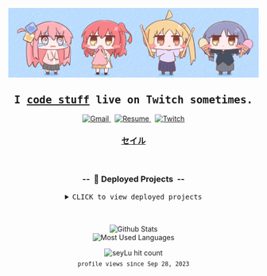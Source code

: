 ![Bocchi Banner](/static/images/smug_chibi_nijika.jpg)

<div align="center">
    <samp><h2>I <ins>code stuff</ins> live on Twitch sometimes.</h2></samp>
    <p>
        <a href="mailto:seyluofficial@gmail.com">
            <img alt="Gmail" src="https://img.shields.io/badge/Gmail-EA4335.svg?style=for-the-badge&logo=Gmail&logoColor=white" >
        </a>
        &nbsp;
        <a href="https://seylu.github.io/resume/mj_sabit_resume.pdf">
            <img alt="Resume" src="https://img.shields.io/badge/Resume-00A98F.svg?style=for-the-badge&logo=aboutdotme&logoColor=white">
        </a>
        &nbsp;
        <a href="https://twitch.com/seylu_dev">
            <img alt="Twitch" src="https://img.shields.io/badge/Twitch-9146FF.svg?style=for-the-badge&logo=Twitch&logoColor=white">
        </a>
    </p>
    <h3>
        <a href="https://seylu.pages.dev">
            セイル
        </a>
    </h3>
</div>

<br>

<a id="projects"></a>
<h3 align="center">--&nbsp;&nbsp;🚀 Deployed Projects&nbsp;&nbsp;--</h3>
<details>
<summary align="center">
    <kbd><kbd>CLICK</kbd> to view deployed projects</kbd>
    <br>
    <br>
</summary>

<h2><samp>🔶  Mail</samp>&nbsp;&nbsp;&nbsp;
    <a href="https://seylu.pythonanywhere.com/login/admin">
        <kbd><kbd>⚪ VIEW DEPLOYMENT</kbd> on PythonAnywhere</kbd>
    </a>
</h2>
<blockquote>A full-stack mail application, inspired by Gmail, built using Django. It offers users a unified platform to manage multiple email accounts with a user-friendly interface.</blockquote>

<p align="center">
    <a href="https://www.djangoproject.com/">
        <code><img height="25" src="https://skillicons.dev/icons?i=django&perline=1&theme=light" title="Django"></code>
    </a>&nbsp;
    <a href="https://www.python.org/">
        <code><img height="25" src="https://skillicons.dev/icons?i=py&perline=1&theme=light" title="Python"></code>
    </a>&nbsp;
    <a href="https://www.sqlite.org/">
        <code><img height="25" src="https://skillicons.dev/icons?i=sqlite&perline=1&theme=light" title="SQLite"></code>
    </a>&nbsp;
    <a href="https://www.javascript.com/">
        <code><img height="25" src="https://skillicons.dev/icons?i=js&perline=1&theme=light" title="JavaScript"></code>
    </a>&nbsp;
    <a href="https://getbootstrap.com/">
        <code><img height="25" src="https://skillicons.dev/icons?i=bootstrap&perline=1&theme=light" title="Bootstrap"></code>
    </a>&nbsp;
    <a href="https://www.w3.org/TR/CSS/">
        <code><img height="25" src="https://skillicons.dev/icons?i=css&perline=1&theme=light" title="CSS"></code>
    </a>&nbsp;
    <a href="https://html.spec.whatwg.org/multipage/">
        <code><img height="25" src="https://skillicons.dev/icons?i=html&perline=1&theme=light" title="HTML"></code>
    </a>
</p>

<br>

<h2><samp>🔷 Clone Templates</samp>&nbsp;&nbsp;&nbsp;
    <a href="https://clone-templates.onrender.com/">
        <kbd><kbd>⚪ VIEW DEPLOYMENT</kbd> on Render</kbd>
    </a>
</h2>
<blockquote>A full-stack Express application that serves as a repository for a collection of templates designed for creating full-stack clones of popular web applications. It simplifies the development process by providing pre-designed templates for various functionalities, accelerating the creation of web application prototypes</blockquote>

<p align="center">
    <a href="https://expressjs.com/">
        <code><img height="25" src="https://skillicons.dev/icons?i=express&perline=1&theme=light" title="Express"></code>
    </a>&nbsp;
    <a href="https://nodejs.org/en/">
        <code><img height="25" src="https://skillicons.dev/icons?i=nodejs&perline=1&theme=light" title="Node"></code>
    </a>&nbsp;
    <a href="https://www.javascript.com/">
        <code><img height="25" src="https://skillicons.dev/icons?i=js&perline=1&theme=light" title="JavaScript"></code>
    </a>&nbsp;
    <a href="https://material.io/">
        <code><img height="25" src="https://skillicons.dev/icons?i=materialui&perline=1&theme=light" title="Material"></code>
    </a>&nbsp;
    <a href="https://www.w3.org/TR/CSS/">
        <code><img height="25" src="https://skillicons.dev/icons?i=css&perline=1&theme=light" title="CSS"></code>
    </a>&nbsp;
    <a href="https://html.spec.whatwg.org/multipage/">
        <code><img height="25" src="https://skillicons.dev/icons?i=html&perline=1&theme=light" title="HTML"></code>
    </a>
</p>

<br>

<h2><samp>🔶  Wikipedia Clone</samp>&nbsp;&nbsp;&nbsp;
    <a href="https://youtu.be/KSov2QSPx4s">
        <kbd><kbd>🔴 WATCH DEMO</kbd> on Youtube</kbd>
    </a>
</h2>
<blockquote>A full-stack wiki application built with Django, offers a Wikipedia-like platform where users can collaboratively create, edit, and organize knowledge articles on a wide range of topics, fostering information sharing and community-driven content development.</blockquote>

<p align="center">
    <a href="https://www.djangoproject.com/">
        <code><img height="25" src="https://skillicons.dev/icons?i=django&perline=1&theme=light" title="Django"></code>
    </a>&nbsp;
    <a href="https://www.python.org/">
        <code><img height="25" src="https://skillicons.dev/icons?i=py&perline=1&theme=light" title="Python"></code>
    </a>&nbsp;
    <a href="https://www.sqlite.org/">
        <code><img height="25" src="https://skillicons.dev/icons?i=sqlite&perline=1&theme=light" title="SQLite"></code>
    </a>&nbsp;
    <a href="https://www.javascript.com/">
        <code><img height="25" src="https://skillicons.dev/icons?i=js&perline=1&theme=light" title="JavaScript"></code>
    </a>&nbsp;
    <a href="https://www.w3.org/TR/CSS/">
        <code><img height="25" src="https://skillicons.dev/icons?i=css&perline=1&theme=light" title="CSS"></code>
    </a>&nbsp;
    <a href="https://html.spec.whatwg.org/multipage/">
        <code><img height="25" src="https://skillicons.dev/icons?i=html&perline=1&theme=light" title="HTML"></code>
    </a>
</p>

<br>

<h2><samp>🔷 Google Clone</samp>&nbsp;&nbsp;&nbsp;
    <a href="https://youtu.be/FYXgJcMr4YQ">
        <kbd><kbd>🔴 WATCH DEMO</kbd> on Youtube</kbd>
    </a>
</h2>
<blockquote>Recreating the front-end magic of Google Search, this static web application in JavaScript delivers a familiar and efficient user experience for searching the web, mirroring the interface of the world's most popular search engine.</blockquote>

<p align="center">
    <a href="https://www.javascript.com/">
        <code><img height="25" src="https://skillicons.dev/icons?i=js&perline=1&theme=light" title="JavaScript"></code>
    </a>&nbsp;
    <a href="https://www.w3.org/TR/CSS/">
        <code><img height="25" src="https://skillicons.dev/icons?i=css&perline=1&theme=light" title="CSS"></code>
    </a>&nbsp;
    <a href="https://html.spec.whatwg.org/multipage/">
        <code><img height="25" src="https://skillicons.dev/icons?i=html&perline=1&theme=light" title="HTML"></code>
    </a>
</p>

<br>

<h2><samp>🔶  Doggo Dash</samp>&nbsp;&nbsp;&nbsp;
    <a href="https://seylu.github.io/doggo-dash/">
        <kbd><kbd>⚪ VIEW DEPLOYMENT</kbd> on Github Pages</kbd>
    </a>&nbsp;
    <a href="https://youtu.be/kXCYEwcMD8I">
        <kbd><kbd>🔴 WATCH DEMO</kbd> on Youtube</kbd>
    </a>
</h2>
<blockquote>Embark on an exciting 2D adventure in this Scratch-based game where you control a tenacious dog, skillfully navigating through a world filled with mischievous monsters. Packaged using TurboWarp, this game promises a thrilling and interactive experience.</blockquote>

<p align="center">
    <a href="https://www.javascript.com/">
        <code><img height="25" src="https://skillicons.dev/icons?i=js&perline=1&theme=light" title="JavaScript"></code>
    </a>&nbsp;
    <a href="https://www.w3.org/TR/CSS/">
        <code><img height="25" src="https://skillicons.dev/icons?i=css&perline=1&theme=light" title="CSS"></code>
    </a>&nbsp;
    <a href="https://html.spec.whatwg.org/multipage/">
        <code><img height="25" src="https://skillicons.dev/icons?i=html&perline=1&theme=light" title="HTML"></code>
    </a>
</p>

<br>

<h2><samp>🔷 Fiftyville</samp>&nbsp;&nbsp;&nbsp;
    <a href="https://youtu.be/l2aBCjvdwhM">
        <kbd><kbd>🔴 WATCH DEMO</kbd> on Youtube</kbd>
    </a>
</h2>
<blockquote>Bringing the world of crime mystery and SQL learning together, 'Fiftyville' is a captivating full-stack web application game developed in Flask. Dive into a thrilling adventure where you solve crimes while mastering SQL concepts, making learning both engaging and fun.</blockquote>

<p align="center">
    <a href="https://flask.palletsprojects.com/">
        <code><img height="25" src="https://skillicons.dev/icons?i=flask&perline=1&theme=light" title="Flask"></code>
    </a>&nbsp;
    <a href="https://www.python.org/">
        <code><img height="25" src="https://skillicons.dev/icons?i=py&perline=1&theme=light" title="Python"></code>
    </a>&nbsp;
    <a href="https://www.postgresql.org/">
        <code><img height="25" src="https://skillicons.dev/icons?i=postgres&perline=1&theme=light" title="Postgres"></code>
    </a>&nbsp;
    <a href="https://www.sqlite.org/">
        <code><img height="25" src="https://skillicons.dev/icons?i=sqlite&perline=1&theme=light" title="SQLite"></code>
    </a>&nbsp;
    <a href="https://jquery.com/">
        <code><img height="25" src="https://skillicons.dev/icons?i=jquery&perline=1&theme=light" title="JQuery"></code>
    </a>&nbsp;
    <a href="https://getbootstrap.com/">
        <code><img height="25" src="https://skillicons.dev/icons?i=bootstrap&perline=1&theme=light" title="Bootstrap"></code>
    </a>&nbsp;
    <a href="https://www.w3.org/TR/CSS/">
        <code><img height="25" src="https://skillicons.dev/icons?i=css&perline=1&theme=light" title="CSS"></code>
    </a>&nbsp;
    <a href="https://html.spec.whatwg.org/multipage/">
        <code><img height="25" src="https://skillicons.dev/icons?i=html&perline=1&theme=light" title="HTML"></code>
    </a>
</p>

<br>

</details>
</div>

<br>

<p align="center">
    <img height="135" alt="Github Stats" src="https://github-readme-stats-seylu.vercel.app/api?username=seylu&include_all_commits=true&hide=stars&rank_icon=percentile&show_icons=true&hide_title=true&theme=react">
    <br>
    <img height="135" alt="Most Used Languages" src="https://github-readme-stats-seylu.vercel.app/api/top-langs/?username=seylu&hide=procfile,batchfile,handlebars,hack,html,css&langs_count=6&exclude_repo=bizkit-interview-task,doggo-dash,From_Coursera,php-tutorials,github-readme-stats,seylu.github.io&layout=compact&hide_title=true&theme=react">
</p>

<div align="center">
    <img width="250" src="https://moe-counter-fork.seylu.repl.co/get/@:seylu?theme=rule34" alt="seyLu hit count">
    <br>
    <sub><samp>profile views since Sep 28, 2023</samp></sub>
</div>
